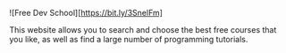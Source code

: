 ![Free Dev School][https://bit.ly/3SnelFm]

This website allows you to search and choose the best free courses that you like, as well as find a large number of programming tutorials.